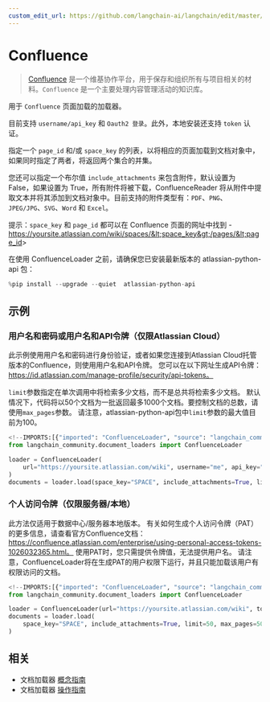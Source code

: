 ```yaml
---
custom_edit_url: https://github.com/langchain-ai/langchain/edit/master/docs/docs/integrations/document_loaders/confluence.ipynb
---
```

# Confluence

>[Confluence](https://www.atlassian.com/software/confluence) 是一个维基协作平台，用于保存和组织所有与项目相关的材料。`Confluence` 是一个主要处理内容管理活动的知识库。

用于 `Confluence` 页面加载的加载器。


目前支持 `username/api_key` 和 `Oauth2 登录`。此外，本地安装还支持 `token` 认证。


指定一个 `page_id` 和/或 `space_key` 的列表，以将相应的页面加载到文档对象中，如果同时指定了两者，将返回两个集合的并集。


您还可以指定一个布尔值 `include_attachments` 来包含附件，默认设置为 False，如果设置为 True，所有附件将被下载，ConfluenceReader 将从附件中提取文本并将其添加到文档对象中。目前支持的附件类型有：`PDF`、`PNG`、`JPEG/JPG`、`SVG`、`Word` 和 `Excel`。

提示：`space_key` 和 `page_id` 都可以在 Confluence 页面的网址中找到 - https://yoursite.atlassian.com/wiki/spaces/&lt;space_key&gt;/pages/&lt;page_id&gt;


在使用 ConfluenceLoader 之前，请确保您已安装最新版本的 atlassian-python-api 包：


```python
%pip install --upgrade --quiet  atlassian-python-api
```

## 示例

### 用户名和密码或用户名和API令牌（仅限Atlassian Cloud）

此示例使用用户名和密码进行身份验证，或者如果您连接到Atlassian Cloud托管版本的Confluence，则使用用户名和API令牌。
您可以在以下网址生成API令牌：https://id.atlassian.com/manage-profile/security/api-tokens。

`limit`参数指定在单次调用中将检索多少文档，而不是总共将检索多少文档。
默认情况下，代码将以50个文档为一批返回最多1000个文档。要控制文档的总数，请使用`max_pages`参数。
请注意，atlassian-python-api包中`limit`参数的最大值目前为100。


```python
<!--IMPORTS:[{"imported": "ConfluenceLoader", "source": "langchain_community.document_loaders", "docs": "https://python.langchain.com/api_reference/community/document_loaders/langchain_community.document_loaders.confluence.ConfluenceLoader.html", "title": "Confluence"}]-->
from langchain_community.document_loaders import ConfluenceLoader

loader = ConfluenceLoader(
    url="https://yoursite.atlassian.com/wiki", username="me", api_key="12345"
)
documents = loader.load(space_key="SPACE", include_attachments=True, limit=50)
```

### 个人访问令牌（仅限服务器/本地）

此方法仅适用于数据中心/服务器本地版本。
有关如何生成个人访问令牌（PAT）的更多信息，请查看官方Confluence文档：https://confluence.atlassian.com/enterprise/using-personal-access-tokens-1026032365.html。
使用PAT时，您只需提供令牌值，无法提供用户名。
请注意，ConfluenceLoader将在生成PAT的用户权限下运行，并且只能加载该用户有权限访问的文档。


```python
<!--IMPORTS:[{"imported": "ConfluenceLoader", "source": "langchain_community.document_loaders", "docs": "https://python.langchain.com/api_reference/community/document_loaders/langchain_community.document_loaders.confluence.ConfluenceLoader.html", "title": "Confluence"}]-->
from langchain_community.document_loaders import ConfluenceLoader

loader = ConfluenceLoader(url="https://yoursite.atlassian.com/wiki", token="12345")
documents = loader.load(
    space_key="SPACE", include_attachments=True, limit=50, max_pages=50
)
```


## 相关

- 文档加载器 [概念指南](/docs/concepts/#document-loaders)
- 文档加载器 [操作指南](/docs/how_to/#document-loaders)
